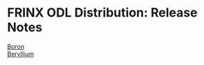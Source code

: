 # FRINX ODL Distribution: Release Notes

[Boron](Release_notes/Boron.md)  
[Beryllium](Release_notes/Beryllium.md) 

